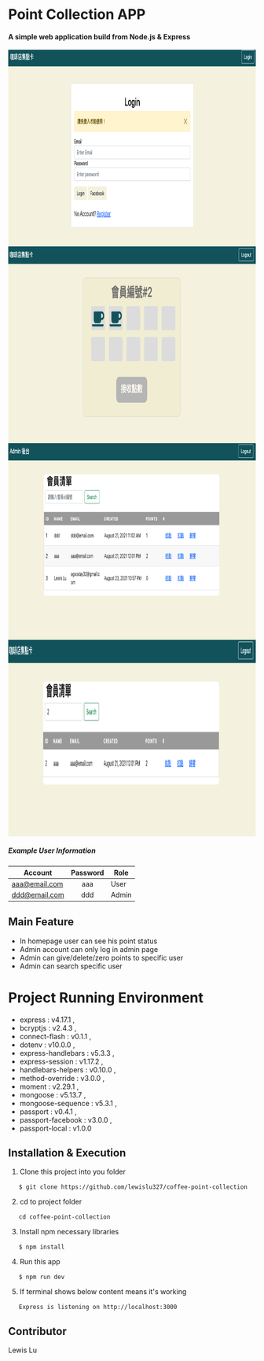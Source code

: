 # Point Collection APP

#### A simple web application build from Node.js & Express

[<img align="center" src="https://github.com/lewislu327/coffee-point-collection/blob/master/public/images/login.png" height="400" width="800" />]()
[<img align="center" src="https://github.com/lewislu327/coffee-point-collection/blob/master/public/images/points.png" height="400" width="800" />]()
[<img align="center" src="https://github.com/lewislu327/coffee-point-collection/blob/master/public/images/admin.png" height="400" width="800" />]()
[<img align="center" src="https://github.com/lewislu327/coffee-point-collection/blob/master/public/images/select-user.png" height="400" width="800" />]()

##### Example User Information

| Account       | Password | Role  |
| ------------- | :------: | ----- |
| aaa@email.com |   aaa    | User  |
| ddd@email.com |   ddd    | Admin |

## Main Feature

- In homepage user can see his point status
- Admin account can only log in admin page
- Admin can give/delete/zero points to specific user
- Admin can search specific user

# Project Running Environment

- express : v4.17.1 ,
- bcryptjs : v2.4.3 ,
- connect-flash : v0.1.1 ,
- dotenv : v10.0.0 ,
- express-handlebars : v5.3.3 ,
- express-session : v1.17.2 ,
- handlebars-helpers : v0.10.0 ,
- method-override : v3.0.0 ,
- moment : v2.29.1 ,
- mongoose : v5.13.7 ,
- mongoose-sequence : v5.3.1 ,
- passport : v0.4.1 ,
- passport-facebook : v3.0.0 ,
- passport-local : v1.0.0

## Installation & Execution

1. Clone this project into you folder

```
   $ git clone https://github.com/lewislu327/coffee-point-collection
```

2. cd to project folder

```
   cd coffee-point-collection
```

3. Install npm necessary libraries

```
   $ npm install
```

4. Run this app

```
   $ npm run dev
```

5. If terminal shows below content means it's working

```
   Express is listening on http://localhost:3000
```

## Contributor

Lewis Lu
